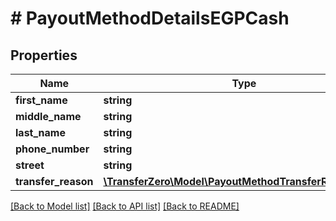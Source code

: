 # # PayoutMethodDetailsEGPCash

## Properties

Name | Type | Description | Notes
------------ | ------------- | ------------- | -------------
**first_name** | **string** |  | 
**middle_name** | **string** |  | [optional] 
**last_name** | **string** |  | 
**phone_number** | **string** |  | 
**street** | **string** |  | 
**transfer_reason** | [**\TransferZero\Model\PayoutMethodTransferReasonEnum**](PayoutMethodTransferReasonEnum.md) |  | 

[[Back to Model list]](../../README.md#documentation-for-models) [[Back to API list]](../../README.md#documentation-for-api-endpoints) [[Back to README]](../../README.md)


